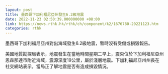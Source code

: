 ```yaml
---
layout: post
title: 墨西哥下加利福尼亞州發生6.2級地震
date: 2022-11-23 02:50:39.000000000 +08:00
link: https://news.rthk.hk/rthk/ch/component/k2/1676780-20221123.htm
categories: rthk
---
```


墨西哥下加利福尼亞州對出海域發生6.2級地震，暫時沒有受傷或損毀報告。

美國地質勘探局表示，地震發生在當地時間星期二早上，震央位於下加利福尼亞州恩森那達市附近海域，震源深度19公里，屬於淺層地震。下加利福尼亞州州長在社交網站表示，當局正了解地震是否有造成損毀情況。
